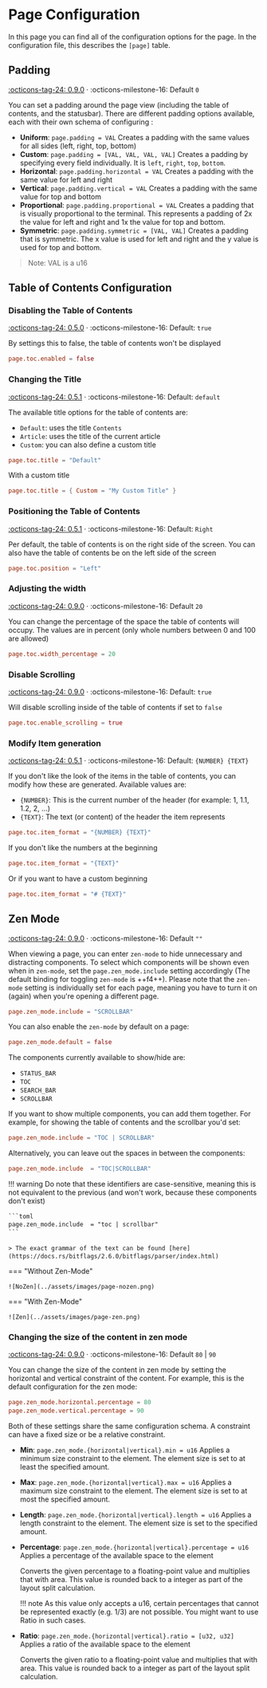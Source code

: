 # Page Configuration

In this page you can find all of the configuration options for the page. In the configuration file,
this describes the `[page]` table.

## Padding

[:octicons-tag-24: 0.9.0][release-0.9.0] · :octicons-milestone-16: Default `0`

You can set a padding around the page view (including the table of contents, and the statusbar).
There are different padding options available, each with their own schema of configuring :

* **Uniform**: `page.padding = VAL` Creates a padding with the same values for all sides (left,
    right, top, bottom)
* **Custom**: `page.padding = [VAL, VAL, VAL, VAL]` Creates a padding by specifying every field
    individually. It is `left`, `right`, `top`, `bottom`.
* **Horizontal**: `page.padding.horizontal = VAL` Creates a padding with the same value for left 
    and right
* **Vertical**: `page.padding.vertical = VAL` Creates a padding with the same value for top and
    bottom
* **Proportional**: `page.padding.proportional = VAL` Creates a padding that is visually
    proportional to the terminal. This represents a padding of 2x the value for left and right and 
    1x the value for top and bottom.
* **Symmetric**: `page.padding.symmetric = [VAL, VAL]` Creates a padding that is symmetric. The x 
    value is used for left and right and the y value is used for top and bottom.

> Note: VAL is a u16

## Table of Contents Configuration

### Disabling the Table of Contents

[:octicons-tag-24: 0.5.0][release-0.5.0] · :octicons-milestone-16: Default: `true`

By settings this to false, the table of contents won't be displayed

```toml
page.toc.enabled = false
```

### Changing the Title

[:octicons-tag-24: 0.5.1][release-0.5.1] ·
:octicons-milestone-16: Default: `default`

The available title options for the table of contents are:

* `Default`: uses the title `Contents`
* `Article`: uses the title of the current article
* `Custom`: you can also define a custom title

```toml
page.toc.title = "Default"
```

With a custom title

```toml
page.toc.title = { Custom = "My Custom Title" }
```

### Positioning the Table of Contents

[:octicons-tag-24: 0.5.1][release-0.5.1] ·
:octicons-milestone-16: Default: `Right`
 
Per default, the table of contents is on the right side of the screen. You can also have the table 
of contents be on the left side of the screen

```toml
page.toc.position = "Left"
```

### Adjusting the width

[:octicons-tag-24: 0.9.0][release-0.9.0] · :octicons-milestone-16: Default `20`

You can change the percentage of the space the table of contents will occupy. The values are in
percent (only whole numbers between 0 and 100 are allowed)

```toml
page.toc.width_percentage = 20
```

### Disable Scrolling

[:octicons-tag-24: 0.9.0][release-0.9.0] ·
:octicons-milestone-16: Default: `true`

Will disable scrolling inside of the table of contents if set to `false`

```toml
page.toc.enable_scrolling = true
```

### Modify Item generation

[:octicons-tag-24: 0.5.1][release-0.5.1] ·
:octicons-milestone-16: Default: `{NUMBER} {TEXT}`

If you don't like the look of the items in the table of contents, you can modify how these are generated. Available values are:

* `{NUMBER}`: This is the current number of the header (for example: 1, 1.1, 1.2, 2, ...)
* `{TEXT}`: The text (or content) of the header the item represents

```toml
page.toc.item_format = "{NUMBER} {TEXT}"
```

If you don't like the numbers at the beginning

```toml
page.toc.item_format = "{TEXT}"
```

Or if you want to have a custom beginning

```toml
page.toc.item_format = "# {TEXT}"
```

## Zen Mode

[:octicons-tag-24: 0.9.0][release-0.9.0] · :octicons-milestone-16: Default `""` 

When viewing a page, you can enter `zen-mode` to hide unnecessary and distracting components. To
select which components will be shown even when in `zen-mode`, set the `page.zen_mode.include` 
setting accordingly (The default binding for toggling `zen-mode` is ++f4++). Please note that the 
`zen-mode` setting is individually set for each page, meaning you have to turn it on (again) when 
you're opening a different page.

```toml
page.zen_mode.include = "SCROLLBAR"
```

You can also enable the `zen-mode` by default on a page:

```toml
page.zen_mode.default = false
```

The components currently available to show/hide are:

* `STATUS_BAR`
* `TOC`
* `SEARCH_BAR`
* `SCROLLBAR`

If you want to show multiple components, you can add them together. For example, for showing the 
table of contents and the scrollbar you'd set:

```toml
page.zen_mode.include = "TOC | SCROLLBAR"
```

Alternatively, you can leave out the spaces in between the components:

```toml
page.zen_mode.include  = "TOC|SCROLLBAR"
```

!!! warning
    Do note that these identifiers are case-sensitive, meaning this is not equivalent to the 
    previous (and won't work, because these components don't exist)

    ```toml
    page.zen_mode.include  = "toc | scrollbar"
    ```

    > The exact grammar of the text can be found [here](https://docs.rs/bitflags/2.6.0/bitflags/parser/index.html)

=== "Without Zen-Mode"

    ![NoZen](../assets/images/page-nozen.png)

=== "With Zen-Mode"
    
    ![Zen](../assets/images/page-zen.png)

### Changing the size of the content in zen mode

[:octicons-tag-24: 0.9.0][release-0.9.0] · :octicons-milestone-16: Default `80` | `90`

You can change the size of the content in zen mode by setting the horizontal and vertical constraint
of the content. For example, this is the default configuration for the zen mode:

```toml
page.zen_mode.horizontal.percentage = 80
page.zen_mode.vertical.percentage = 90
```

Both of these settings share the same configuration schema. A constraint can have a fixed size or be a
relative constraint.

* **Min**: `page.zen_mode.{horizontal|vertical}.min = u16` 
    Applies a minimum size constraint to the element. The element size is set to at least the 
    specified amount.
* **Max**: `page.zen_mode.{horizontal|vertical}.max = u16`
    Applies a maximum size constraint to the element. The element size is set to at most the 
    specified amount.
* **Length**: `page.zen_mode.{horizontal|vertical}.length = u16`
    Applies a length constraint to the element. The element size is set to the specified amount.
* **Percentage**: `page.zen_mode.{horizontal|vertical}.percentage = u16`
    Applies a percentage of the available space to the element

    Converts the given percentage to a floating-point value and multiplies that with area. This 
    value is rounded back to a integer as part of the layout split calculation.

    !!! note 
        As this value only accepts a u16, certain percentages that cannot be represented exactly 
        (e.g. 1/3) are not possible. You might want to use Ratio in such cases.

* **Ratio**: `page.zen_mode.{horizontal|vertical}.ratio = [u32, u32]`
    Applies a ratio of the available space to the element

    Converts the given ratio to a floating-point value and multiplies that with area. This value 
    is rounded back to a integer as part of the layout split calculation.



[release-0.9.0]: https://github.com/Builditluc/wiki-tui/releases/tag/v0.9
[release-0.5.1]: https://github.com/Builditluc/wiki-tui/releases/tag/v0.5.1
[release-0.5.0]: https://github.com/Builditluc/wiki-tui/releases/tag/v0.5.0
